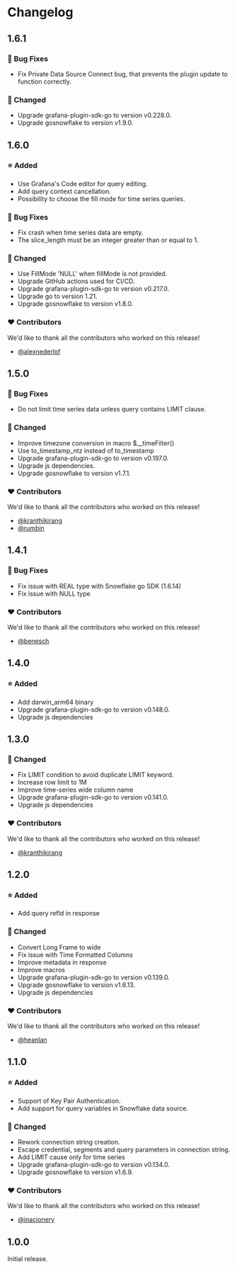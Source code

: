 # Changelog

## 1.6.1

### 🐞 Bug Fixes
- Fix Private Data Source Connect bug, that prevents the plugin update to function correctly.

### 🔨 Changed
- Upgrade grafana-plugin-sdk-go to version v0.228.0.
- Upgrade gosnowflake to version v1.9.0.

## 1.6.0

### ⭐ Added
- Use Grafana's Code editor for query editing.
- Add query context cancellation.
- Possibility to choose the fill mode for time series queries.

### 🐞 Bug Fixes
- Fix crash when time series data are empty.
- The slice_length must be an integer greater than or equal to 1.

### 🔨 Changed
- Use FillMode 'NULL' when fillMode is not provided.
- Upgrade GitHub actions used for CI/CD.
- Upgrade grafana-plugin-sdk-go to version v0.217.0.
- Upgrade go to version 1.21.
- Upgrade gosnowflake to version v1.8.0.

### ❤️ Contributors
We'd like to thank all the contributors who worked on this release!
- [@alexnederlof](https://github.com/alexnederlof)

## 1.5.0

### 🐞 Bug Fixes
- Do not limit time series data unless query contains LIMIT clause.

### 🔨 Changed
- Improve timezone conversion in macro $__timeFilter()
- Use to_timestamp_ntz instead of to_timestamp
- Upgrade grafana-plugin-sdk-go to version v0.197.0.
- Upgrade js dependencies.
- Upgrade gosnowflake to version v1.7.1.

### ❤️ Contributors
We'd like to thank all the contributors who worked on this release!
- [@kranthikirang](https://github.com/kranthikirang)
- [@rumbin](https://github.com/rumbin)

## 1.4.1

### 🐞 Bug Fixes
- Fix issue with REAL type with Snowflake go SDK (1.6.14)
- Fix issue with NULL type

### ❤️ Contributors
We'd like to thank all the contributors who worked on this release!
- [@benesch](https://github.com/benesch)

## 1.4.0

### ⭐ Added
- Add darwin_arm64 binary
- Upgrade grafana-plugin-sdk-go to version v0.148.0.
- Upgrade js dependencies

## 1.3.0

### 🔨 Changed
- Fix LIMIT condition to avoid duplicate LIMIT keyword.
- Increase row limit to 1M
- Improve time-series wide column name
- Upgrade grafana-plugin-sdk-go to version v0.141.0.
- Upgrade js dependencies

### ❤️ Contributors
We'd like to thank all the contributors who worked on this release!
- [@kranthikirang](https://github.com/kranthikirang)

## 1.2.0
### ⭐ Added
- Add query refId in response

### 🔨 Changed
- Convert Long Frame to wide
- Fix issue with Time Formatted Columns
- Improve metadata in response
- Improve macros
- Upgrade grafana-plugin-sdk-go to version v0.139.0.
- Upgrade gosnowflake to version v1.6.13.
- Upgrade js dependencies

### ❤️ Contributors
We'd like to thank all the contributors who worked on this release!
- [@heanlan](https://github.com/heanlan)

## 1.1.0

### ⭐ Added
- Support of Key Pair Authentication.
- Add support for query variables in Snowflake data source.

### 🔨 Changed
- Rework connection string creation.
- Escape credential, segments and query parameters in connection string.
- Add LIMIT cause only for time series
- Upgrade grafana-plugin-sdk-go to version v0.134.0.
- Upgrade gosnowflake to version v1.6.9.

### ❤️ Contributors
We'd like to thank all the contributors who worked on this release!
- [@inacionery](https://github.com/inacionery)

## 1.0.0

Initial release.
